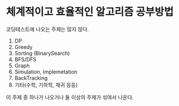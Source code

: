 # 체계적이고 효율적인 알고리즘 공부방법

코딩테스트에 나오는 주제는 많지 않다.
1. DP
2. Greedy
3. Sorting (BinarySearch)
4. BFS/DFS
5. Graph
6. Simulation, Implemetation
7. BackTracking
8. 기타(수학, 기하학, 재귀 등등)

이 주제 중 하나가 나오거나 둘 이상의 주제가 섞여서 나온다.
